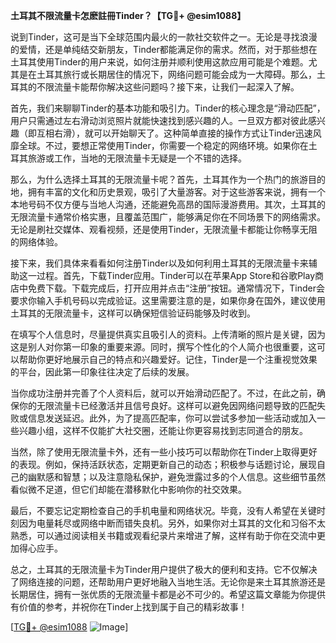 **土耳其不限流量卡怎麽註冊Tinder？【TG💪+ @esim1088】**

说到Tinder，这可是当下全球范围内最火的一款社交软件之一。无论是寻找浪漫的爱情，还是单纯结交新朋友，Tinder都能满足你的需求。然而，对于那些想在土耳其使用Tinder的用户来说，如何注册并顺利使用这款应用可能是个难题。尤其是在土耳其旅行或长期居住的情况下，网络问题可能会成为一大障碍。那么，土耳其的不限流量卡能帮你解决这些问题吗？接下来，让我们一起深入了解。

首先，我们来聊聊Tinder的基本功能和吸引力。Tinder的核心理念是“滑动匹配”，用户只需通过左右滑动浏览照片就能快速找到感兴趣的人。一旦双方都对彼此感兴趣（即互相右滑），就可以开始聊天了。这种简单直接的操作方式让Tinder迅速风靡全球。不过，要想正常使用Tinder，你需要一个稳定的网络环境。如果你在土耳其旅游或工作，当地的无限流量卡无疑是一个不错的选择。

那么，为什么选择土耳其的无限流量卡呢？首先，土耳其作为一个热门的旅游目的地，拥有丰富的文化和历史景观，吸引了大量游客。对于这些游客来说，拥有一个本地号码不仅方便与当地人沟通，还能避免高昂的国际漫游费用。其次，土耳其的无限流量卡通常价格实惠，且覆盖范围广，能够满足你在不同场景下的网络需求。无论是刷社交媒体、观看视频，还是使用Tinder，无限流量卡都能让你畅享无阻的网络体验。

接下来，我们具体来看看如何注册Tinder以及如何利用土耳其的无限流量卡来辅助这一过程。首先，下载Tinder应用。Tinder可以在苹果App Store和谷歌Play商店中免费下载。下载完成后，打开应用并点击“注册”按钮。通常情况下，Tinder会要求你输入手机号码以完成验证。这里需要注意的是，如果你身在国外，建议使用土耳其的无限流量卡，这样可以确保短信验证码能够及时收到。

在填写个人信息时，尽量提供真实且吸引人的资料。上传清晰的照片是关键，因为这是别人对你第一印象的重要来源。同时，撰写个性化的个人简介也很重要，这可以帮助你更好地展示自己的特点和兴趣爱好。记住，Tinder是一个注重视觉效果的平台，因此第一印象往往决定了后续的发展。

当你成功注册并完善了个人资料后，就可以开始滑动匹配了。不过，在此之前，确保你的无限流量卡已经激活并且信号良好。这样可以避免因网络问题导致的匹配失败或信息发送延迟。此外，为了提高匹配率，你可以尝试多参加一些活动或加入一些兴趣小组，这样不仅能扩大社交圈，还能让你更容易找到志同道合的朋友。

当然，除了使用无限流量卡外，还有一些小技巧可以帮助你在Tinder上取得更好的表现。例如，保持活跃状态，定期更新自己的动态；积极参与话题讨论，展现自己的幽默感和智慧；以及注意隐私保护，避免泄露过多的个人信息。这些细节虽然看似微不足道，但它们却能在潜移默化中影响你的社交效果。

最后，不要忘记定期检查自己的手机电量和网络状况。毕竟，没有人希望在关键时刻因为电量耗尽或网络中断而错失良机。另外，如果你对土耳其的文化和习俗不太熟悉，可以通过阅读相关书籍或观看纪录片来增进了解，这样有助于你在交流中更加得心应手。

总之，土耳其的无限流量卡为Tinder用户提供了极大的便利和支持。它不仅解决了网络连接的问题，还帮助用户更好地融入当地生活。无论你是来土耳其旅游还是长期居住，拥有一张优质的无限流量卡都是必不可少的。希望这篇文章能为你提供有价值的参考，并祝你在Tinder上找到属于自己的精彩故事！ 

[[TG💪+ @esim1088](https://t.me/s/esim1088) ![Image](https://i.postimg.cc/4NQfJmqS/Snipaste-2025-05-13-00-14-12.png)]